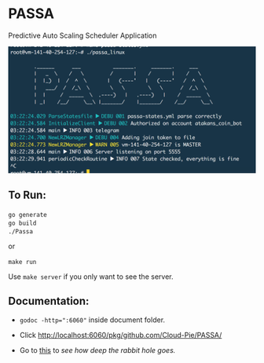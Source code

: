 # PASSA
Predictive Auto Scaling Scheduler Application

![Passa in Action](./passa_pic.png)
## To Run:
`go generate`  
`go build`  
`./Passa`

or

`make run`

Use `make server` if you only want to see the server.


## Documentation:
- `godoc -http=":6060"` inside document folder.
- Click [http://localhost:6060/pkg/github.com/Cloud-Pie/PASSA/](http://localhost:6060/pkg/github.com/Cloud-Pie//PASSA/)

- Go to [this](http://localhost:6060/pkg/github.com/Cloud-Pie/PASSA/?m=all) to *see how deep the rabbit hole goes.*